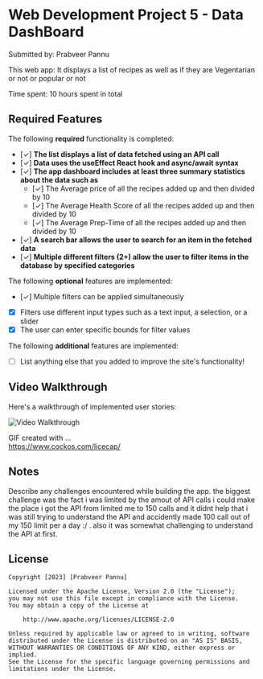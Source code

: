# Web Development Project 5 - Data DashBoard

Submitted by: Prabveer Pannu

This web app: It displays a list of recipes as well as if they are Vegentarian or not or popular or not

Time spent: 10 hours spent in total

## Required Features

The following **required** functionality is completed:

- [✓] **The list displays a list of data fetched using an API call**
- [✓] **Data uses the useEffect React hook and async/await syntax**
- [✓] **The app dashboard includes at least three summary statistics about the data such as**
  - [✓] The Average price of all the recipes added up and then divided by 10
  - [✓] The Average Health Score of all the recipes added up and then divided by 10
  - [✓] The Average Prep-Time of all the recipes added up and then divided by 10
- [✓] **A search bar allows the user to search for an item in the fetched data**
- [✓] **Multiple different filters (2+) allow the user to filter items in the database by specified categories**

The following **optional** features are implemented:

- [✓] Multiple filters can be applied simultaneously
- [X] Filters use different input types such as a text input, a selection, or a slider
- [X] The user can enter specific bounds for filter values

The following **additional** features are implemented:

* [ ] List anything else that you added to improve the site's functionality!

## Video Walkthrough

Here's a walkthrough of implemented user stories:

<img src='Cuisine.gif' title='Video Walkthrough' width='' alt='Video Walkthrough' />

<!-- Replace this with whatever GIF tool you used! -->
GIF created with ...  
https://www.cockos.com/licecap/

## Notes

Describe any challenges encountered while building the app.
the biggest challenge was the fact i was limited by the amout of API calls i could make the place i got the API from limited me to 150 calls and it didnt help that i was still trying to understand the API and accidently made 100 call out of my 150 limit per a day :/ . also it was somewhat challenging to understand the API at first.

## License

    Copyright [2023] [Prabveer Pannu]

    Licensed under the Apache License, Version 2.0 (the "License");
    you may not use this file except in compliance with the License.
    You may obtain a copy of the License at

        http://www.apache.org/licenses/LICENSE-2.0

    Unless required by applicable law or agreed to in writing, software
    distributed under the License is distributed on an "AS IS" BASIS,
    WITHOUT WARRANTIES OR CONDITIONS OF ANY KIND, either express or implied.
    See the License for the specific language governing permissions and
    limitations under the License.
